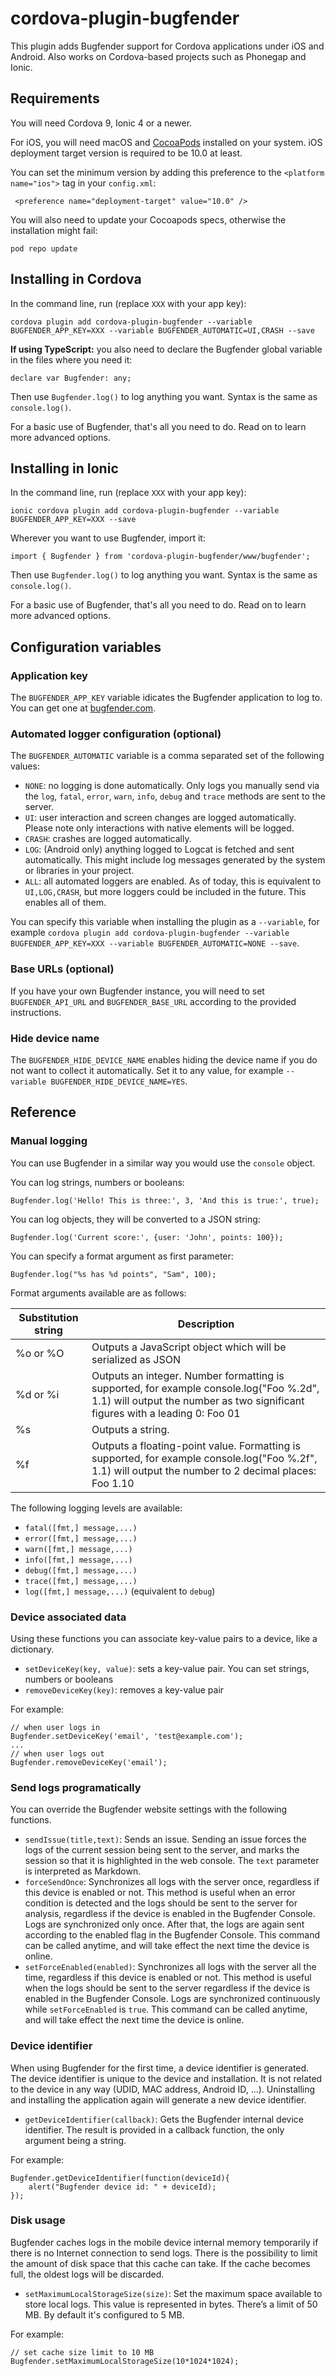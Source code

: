 # cordova-plugin-bugfender
This plugin adds Bugfender support for Cordova applications under iOS and Android. Also works on Cordova-based projects such as Phonegap and Ionic.

## Requirements
You will need Cordova 9, Ionic 4 or a newer.

For iOS, you will need macOS and [CocoaPods](http://cocoapods.org/) installed on your system. iOS deployment target version is required to be 10.0 at least.

You can set the minimum version by adding this preference to the `<platform name="ios">` tag in your `config.xml`:

```
 <preference name="deployment-target" value="10.0" />
```

You will also need to update your Cocoapods specs, otherwise the installation might fail:

```
pod repo update
```

## Installing in Cordova
In the command line, run (replace `XXX` with your app key):

```
cordova plugin add cordova-plugin-bugfender --variable BUGFENDER_APP_KEY=XXX --variable BUGFENDER_AUTOMATIC=UI,CRASH --save
```

**If using TypeScript:** you also need to declare the Bugfender global variable in the files where you need it:

```
declare var Bugfender: any;
```

Then use `Bugfender.log()` to log anything you want. Syntax is the same as `console.log()`.

For a basic use of Bugfender, that's all you need to do. Read on to learn more advanced options.

## Installing in Ionic
In the command line, run (replace `XXX` with your app key):

```
ionic cordova plugin add cordova-plugin-bugfender --variable BUGFENDER_APP_KEY=XXX --save
```

Wherever you want to use Bugfender, import it:

```
import { Bugfender } from 'cordova-plugin-bugfender/www/bugfender';
```

Then use `Bugfender.log()` to log anything you want. Syntax is the same as `console.log()`.

For a basic use of Bugfender, that's all you need to do. Read on to learn more advanced options.

## Configuration variables

### Application key
The `BUGFENDER_APP_KEY` variable idicates the Bugfender application to log to. You can get one at [bugfender.com](https://bugfender.com).

### Automated logger configuration (optional)
The `BUGFENDER_AUTOMATIC` variable is a comma separated set of the following values:

* `NONE`: no logging is done automatically. Only logs you manually send via the `log`, `fatal`, `error`, `warn`, `info`, `debug` and `trace` methods are sent to the server.
* `UI`: user interaction and screen changes are logged automatically. Please note only interactions with native elements will be logged.
* `CRASH`: crashes are logged automatically.
* `LOG`: (Android only) anything logged to Logcat is fetched and sent automatically. This might include log messages generated by the system or libraries in your project.
* `ALL`: all automated loggers are enabled. As of today, this is equivalent to `UI,LOG,CRASH`, but more loggers could be included in the future. This enables all of them.

You can specify this variable when installing the plugin as a `--variable`, for example `cordova plugin add cordova-plugin-bugfender --variable BUGFENDER_APP_KEY=XXX --variable BUGFENDER_AUTOMATIC=NONE --save`.

### Base URLs (optional)
If you have your own Bugfender instance, you will need to set `BUGFENDER_API_URL` and `BUGFENDER_BASE_URL` according to the provided instructions.

### Hide device name
The `BUGFENDER_HIDE_DEVICE_NAME` enables hiding the device name if you do not want to collect it automatically. Set it to any value, for example `--variable BUGFENDER_HIDE_DEVICE_NAME=YES`.

## Reference

### Manual logging
You can use Bugfender in a similar way you would use the `console` object.

You can log strings, numbers or booleans:

```
Bugfender.log('Hello! This is three:', 3, 'And this is true:', true);
```

You can log objects, they will be converted to a JSON string:

```
Bugfender.log('Current score:', {user: 'John', points: 100});
```

You can specify a format argument as first parameter:

```
Bugfender.log("%s has %d points", "Sam", 100);
```

Format arguments available are as follows:

| Substitution string | Description |
| ---- | ---- |
| %o or %O | Outputs a JavaScript object which will be serialized as JSON |
| %d or %i | Outputs an integer. Number formatting is supported, for example  console.log("Foo %.2d", 1.1) will output the number as two significant figures with a leading 0: Foo 01 |
| %s | Outputs a string. |
| %f | Outputs a floating-point value. Formatting is supported, for example  console.log("Foo %.2f", 1.1) will output the number to 2 decimal places: Foo 1.10 |

The following logging levels are available:

* `fatal([fmt,] message,...)`
* `error([fmt,] message,...)`
* `warn([fmt,] message,...)`
* `info([fmt,] message,...)`
* `debug([fmt,] message,...)`
* `trace([fmt,] message,...)`
* `log([fmt,] message,...)` (equivalent to `debug`)

### Device associated data
Using these functions you can associate key-value pairs to a device, like a dictionary.

* `setDeviceKey(key, value)`: sets a key-value pair. You can set strings, numbers or booleans
* `removeDeviceKey(key)`: removes a key-value pair

For example:

```
// when user logs in
Bugfender.setDeviceKey('email', 'test@example.com');
...
// when user logs out
Bugfender.removeDeviceKey('email');
```

### Send logs programatically
You can override the Bugfender website settings with the following functions.

* `sendIssue(title,text)`: Sends an issue. Sending an issue forces the logs of the current session being sent to the server, and marks the session so that it is highlighted in the web console. The `text` parameter is interpreted as Markdown.
* `forceSendOnce`: Synchronizes all logs with the server once, regardless if this device is enabled or not. This method is useful when an error condition is detected and the logs should be sent to the server for analysis, regardless if the device is enabled in the Bugfender Console. Logs are synchronized only once. After that, the logs are again sent according to the enabled flag in the Bugfender Console. This command can be called anytime, and will take effect the next time the device is online.
* `setForceEnabled(enabled)`: Synchronizes all logs with the server all the time, regardless if this device is enabled or not. This method is useful when the logs should be sent to the server regardless if the device is enabled in the Bugfender Console. Logs are synchronized continuously while `setForceEnabled` is `true`. This command can be called anytime, and will take effect the next time the device is online.

### Device identifier
When using Bugfender for the first time, a device identifier is generated. The device identifier is unique to the device and installation. It is not related to the device in any way (UDID, MAC address, Android ID, ...). Uninstalling and installing the application again will generate a new device identifier.

* `getDeviceIdentifier(callback)`: Gets the Bugfender internal device identifier. The result is provided in a callback function, the only argument being a string.

For example:

```
Bugfender.getDeviceIdentifier(function(deviceId){
	alert("Bugfender device id: " + deviceId);
});
```

### Disk usage
Bugfender caches logs in the mobile device internal memory temporarily if there is no Internet connection to send logs. There is the possibility to limit the amount of disk space that this cache can take. If the cache becomes full, the oldest logs will be discarded.

* `setMaximumLocalStorageSize(size)`: Set the maximum space available to store local logs. This value is represented in bytes. There’s a limit of 50 MB. By default it's configured to 5 MB.

For example:

```
// set cache size limit to 10 MB
Bugfender.setMaximumLocalStorageSize(10*1024*1024);
```
